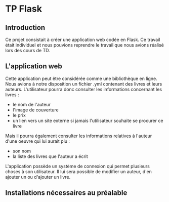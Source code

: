 # TP Flask

## Introduction
Ce projet consistait à créer une application web codée en Flask. Ce travail était individuel et nous pouvions reprendre le travail que nous avions réalisé lors des cours de TD.

## L'application web
Cette application peut être considérée comme une bibliothèque en ligne.
Nous avions à notre disposition un fichier .yml contenant des livres et leurs auteurs.
L'utilisateur pourra donc consulter les informations concernant les livres : 
- le nom de l'auteur
- l'image de couverture
- le prix
- un lien vers un site externe si jamais l'utilisateur souhaite se procurer ce livre

Mais il pourra également consulter les informations relatives à l'auteur d'une oeuvre qui lui aurait plu :
- son nom
- la liste des livres que l'auteur a écrit

L'application possède un système de connexion qui permet plusieurs choses à son utilisateur. Il lui sera possible de modifier un auteur, d'en ajouter un ou d'ajouter un livre.

## Installations nécessaires au préalable

